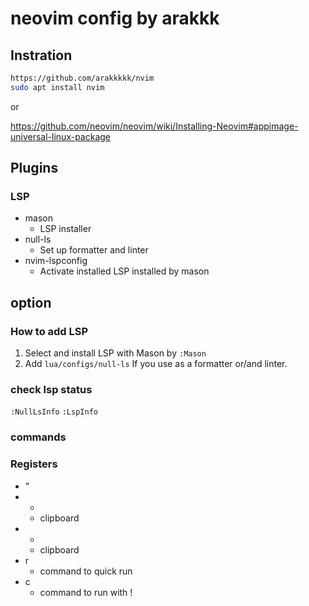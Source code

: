 # neovim config by arakkk
## Instration
```sh
https://github.com/arakkkkk/nvim
sudo apt install nvim
```
or

https://github.com/neovim/neovim/wiki/Installing-Neovim#appimage-universal-linux-package

## Plugins

### LSP
- mason
  - LSP installer
- null-ls
  - Set up formatter and linter
- nvim-lspconfig
  - Activate installed LSP installed by mason

## option
### How to add LSP
1. Select and install LSP with Mason by `:Mason`
2. Add `lua/configs/null-ls` If you use as a formatter or/and linter.
### check lsp status
`:NullLsInfo`
`:LspInfo`

### commands

### Registers
- "
- *
  - clipboard
- +
  - clipboard
- r
  - command to quick run
- c
  - command to run with !


